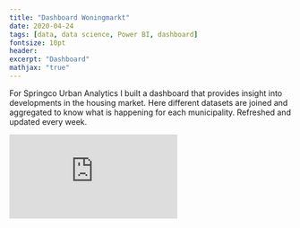 ```yaml
---
title: "Dashboard Woningmarkt"
date: 2020-04-24
tags: [data, data science, Power BI, dashboard]
fontsize: 10pt
header:
excerpt: "Dashboard"
mathjax: "true"
---
```


For Springco Urban Analytics I built a dashboard that provides insight into developments in the housing market. Here different datasets are joined and aggregated to know what is happening for each municipality. Refreshed and updated every week.  

<iframe class="iframeblock-inside" src="https://app.powerbi.com/view?r=eyJrIjoiOGFmMWUyMWMtMWI1Yy00NzkzLWJhNjUtOThlNjhkZDA2MzEwIiwidCI6IjdmOGVkYzZkLWZkOTktNGYzMS04Mjg4LTg4YmM1MjE2NWMwOSIsImMiOjl9" frameborder="0"></iframe>
